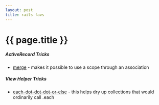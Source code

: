 ```yaml
---
layout: post
title: rails favs
---
```


{{ page.title }}
================

##### ActiveRecord Tricks
* [merge](http://apidock.com/rails/ActiveRecord/SpawnMethods/merge) - makes it possible to use a scope through an association

##### View Helper Tricks
* [each-dot-dot-dot-or-else](http://www.justinweiss.com/blog/2014/11/24/each-dot-dot-dot-or-else/) - this helps dry up collections that would ordinarily call .each
